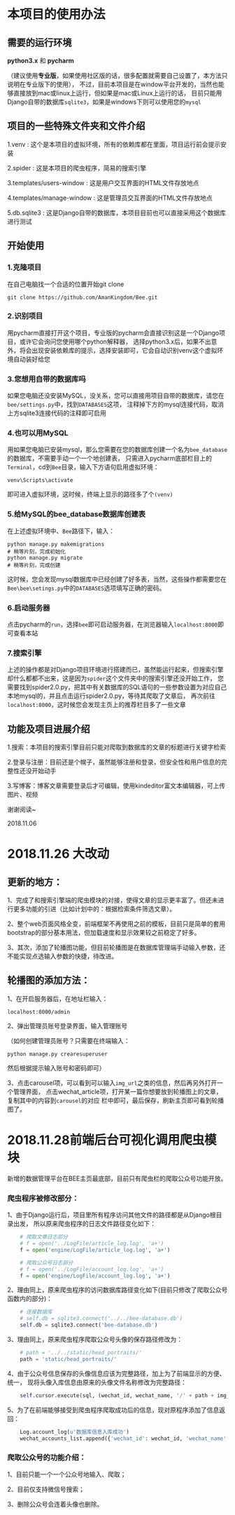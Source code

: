 # 本项目的使用办法

## 需要的运行环境
**python3.x** 和 **pycharm**

（建议使用**专业版**，如果使用社区版的话，很多配置就需要自己设置了，本方法只说明在专业版下的使用），
不过，目前本项目是在window平台开发的，当然也能够直接放到mac或linux上运行，但如果是mac或Linux上运行的话，
目前只能用Django自带的数据库`sqlite3`，如果是windows下则可以使用您的`mysql`

## 项目的一些特殊文件夹和文件介绍
1.venv
: 这个是本项目的虚拟环境，所有的依赖库都在里面，项目运行前会提示安装

2.spider
: 这是本项目的爬虫程序，简易的搜索引擎


3.templates/users-window
: 这是用户交互界面的HTML文件存放地点


4.templates/manage-window
: 这是管理员交互界面的HTML文件存放地点


5.db.sqlite3
: 这是Django自带的数据库，本项目目前也可以直接采用这个数据库进行测试

## 开始使用

### 1.克隆项目
在自己电脑找一个合适的位置开始git clone
```
git clone https://github.com/AmanKingdom/Bee.git
```

### 2.识别项目
用pycharm直接打开这个项目，专业版的pycharm会直接识别这是一个Django项目，或许它会询问您使用哪个python解释器，
选择python3.x后，如果不出意外，将会出现安装依赖库的提示，选择安装即可，它会自动识别venv这个虚拟环境自动装好给您

### 3.您想用自带的数据库吗
如果您电脑还没安装MySQL，没关系，您可以直接用项目自带的数据库，请您在`bee/settings.py`中，找到`DATABASES`这项，
注释掉下方的mysql连接代码，取消上方sqlite3连接代码的注释即可启用

### 4.也可以用MySQL
用如果您电脑已安装mysql，那么您需要在您的数据库创建一个名为`bee_database`的数据库，不需要手动一个一个地创建表，
只需进入pycharm底部栏目上的`Terminal`，cd到`Bee`目录，输入下方语句启用虚拟环境：
```
venv\Scripts\activate
```

即可进入虚拟环境，这时候，终端上显示的路径多了个`(venv)`

### 5.给MySQL的bee_database数据库创建表
在上述虚拟环境中、`Bee`路径下，输入：
```
python manage.py makemigrations
# 稍等片刻，完成初始化
python manage.py migrate
# 稍等片刻，完成创建
```
这时候，您会发现mysql数据库中已经创建了好多表，当然，这些操作都需要您在`Bee\bee\setings.py`中的`DATABASES`选项填写正确的密码。

### 6.启动服务器
点击pycharm的`run`，选择`bee`即可启动服务器，在浏览器输入`localhost:8000`即可查看本站

### 7.搜索引擎
上述的操作都是对Django项目环境进行搭建而已，虽然能运行起来，但搜索引擎却什么都都不出来，这是因为`spider`这个文件夹中的搜索引擎还没开始工作，
您需要找到spider2.0.py，把其中有关数据库的SQL语句的一些参数设置为对应自己本地mysql的，并且点击运行spider2.0.py，等待其爬取了文章后，
再次前往`localhost:8000`，这时候您会发现主页上的推荐栏目多了一些文章

## 功能及项目进展介绍
1.搜索：本项目的搜索引擎目前只能对爬取到数据库的文章的标题进行关键字检索


2.登录与注册：目前还是个幌子，虽然能够注册和登录，但安全性和用户信息的完整性还没开始动手


3.写博客：博客文章需要登录后才可编辑，使用kindeditor富文本编辑器，可上传图片、视频



谢谢阅读~

2018.11.06




# 2018.11.26 大改动

## 更新的地方：
1、完成了和搜索引擎端的爬虫模块的对接，使得文章的显示更丰富了。但还未进行更多功能的引进（比如计划中的：根据检索条件筛选文章）。

2、整个web页面风格全变，前端框架不再使用之前的模板，目前只是简单的套用bootstrap的部分基本用法，但加载速度和显示效果较之前稳定了好多。

3、其次，添加了轮播图功能，但目前轮播图是在数据库管理端手动输入参数，还不能实现点选输入参数的快捷，待改进。

## 轮播图的添加方法：

1、在开启服务器后，在地址栏输入：
```angular2html
localhost:8000/admin
```
2、弹出管理员账号登录界面，输入管理账号

（如何创建管理员账号？只需要在终端输入：
```
python manage.py crearesuperuser
```
然后根据提示输入账号和密码即可）

3、点击carousel项，可以看到可以输入`img_url`之类的信息，然后再另外打开一个管理界面，
点击wechat_article项，打开某一篇你想要放到轮播图上的文章，复制其中的内容到`carousel`的对应
栏中即可，最后保存，刷新主页即可看到轮播图了。


# 2018.11.28前端后台可视化调用爬虫模块
新增的数据管理平台在BEE主页最底部，目前只有爬虫栏的爬取公众号功能开放。

### 爬虫程序被修改部分：

1、由于Django运行后，项目里所有程序访问其他文件的路径都是从Django根目录出发，
所以原来爬虫程序的日志文件路径变化如下：
```python
    # 爬取文章日志部分
    # f = open('../LogFile/article_log.log', 'a+')
    f = open('engine/LogFile/article_log.log', 'a+')
```
```python
    # 爬取公众号日志部分
    # f = open('../LogFile/account_log.log', 'a+')
    f = open('engine/LogFile/account_log.log', 'a+')
```

2、理由同上，原来爬虫程序的访问数据库路径变化如下(目前只修改了爬取公众号函数内的部分)：
```python
    # 连接数据库
    # self.db = sqlite3.connect('../../bee-database.db')
    self.db = sqlite3.connect('bee-database.db')
```

3、理由同上，原来爬虫程序爬取公众号头像的保存路径修改为：
```python
    # path = '../../static/head_portraits/'
    path = 'static/head_portraits/'
```

4、由于公众号信息保存的头像信息应该为完整路径，加上为了前端显示的方便、统一，
现将头像入库信息由原来的头像文件名称修改为完整路径：
```python
    self.cursor.execute(sql, (wechat_id, wechat_name, '/' + path + img_name))
```

5、为了在前端能够接受到爬虫程序爬取成功后的信息，现对原程序添加了信息返回：
```python
    Log.account_log(u'数据库信息入库成功')
    wechat_accounts_list.append({'wechat_id': wechat_id, 'wechat_name': wechat_name})
```

### 爬取公众号的功能介绍：
1、目前只能一个一个公众号地输入、爬取；

2、目前仅支持微信号搜索；

3、删除公众号会连着头像也删除。

